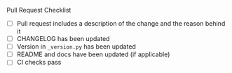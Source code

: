 Pull Request Checklist
 - [ ] Pull request includes a description of the change and the reason behind it
 - [ ] CHANGELOG has been updated
 - [ ] Version in `_version.py` has been updated
 - [ ] README and docs have been updated (if applicable)
 - [ ] CI checks pass

